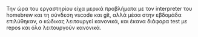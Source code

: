 Την ώρα του εργαστηρίου είχα μερικά προβλήματα με τον interpreter του homebrew και τη σύνδεση vscode και git, αλλά μέσα στην εβδομάδα επιλύθηκαν, ο κώδικας λειτουργεί κανονικά, και έκανα διάφορα test με repos και όλα λειτουργούν κανονικά.
